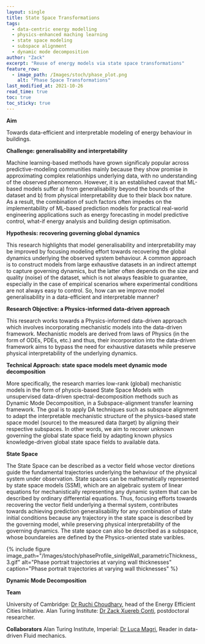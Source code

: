```yaml
---
layout: single
title: State Space Transformations
tags:
  - data-centric energy modelling
  - physics-enhanced maching learning
  - state space modeling
  - subspace alignment
  - dynamic mode decomposition
author: "Zack"
excerpt: "Reuse of energy models via state space transformations"
feature_row:
  - image_path: /Images/stoch/phase_plot.png
    alt: "Phase Space Transformations"
last_modified_at: 2021-10-26
read_time: true
toc: true
toc_sticky: true
---
```


**Aim**

Towards data-efficient and interpretable modeling of energy behaviour in buildings.

**Challenge: generalisability and interpretability**

Machine learning-based methods have grown significaly popular across predictive-modeling communities mainly because they show promise in approximating complex relationhips underlying data, with no understanding of the observed phenomenon. However, it is an established caveat that ML-based models suffer a) from generalisability beyond the bounds of the dataset and b) from physical interpretability due to their black box nature. As a result, the combination of such factors often impedes on the implementability of ML-based prediction models for practical real-world engineering applications such as energy forecasting in model predictive control, what-if energy analysis and building design optimisation. 

**Hypothesis: recovering governing global dynamics**

This research highlights that model generalisability and interpretability may be improved by focusing modeling effort towards recovering the global dynamics underlying the observed system behaviour. A common approach is to construct models from large exhaustive datasets in an indirect attempt to capture governing dynamics, but the latter often depends on the size and quality (noise) of the dataset, which is not always feasible to guarantee, especially in the case of empirical scenarios where experimental conditions are not always easy to control. So, how can we improve model generalisability in a data-efficient and interpretable manner? 

**Research Objective: a Physics-informed data-driven approach**

This research works towards a Physics-informed data-driven approach which involves incorporating mechanistic models into the data-driven framework. Mechanistic models are derived from laws of Physics (in the form of ODEs, PDEs, etc.) and thus, their incorporation into the data-driven framework aims to bypass the need for exhaustive datasets while preserve physical interpretability of the underlying dynamics. 

**Technical Approach: state space models meet dynamic mode decomposition**

More specifically, the research marries low-rank (global) mechanistic models in the form of physcis-based State Space Models with unsupervised data-driven spectral-decomposition methods such as Dynamic Mode Decomposition, in a Subspace-alignment transfer learning framework. The goal is to apply DA techniques such as subspace alignment to adapt the interpretable mechanistic structure of the physics-based state space model (source) to the measured data (target) by aligning their respective subspaces. In other words, we aim to recover unknown governing the global state space field by adapting known physics knowledge-driven global state space fields to available data. 

**State Space**

The State Space can be described as a vector field whose vector diretions guide the fundamental trajectories underlying the behaviour of the physical system under observation. State spaces can be mathematically represented by state space models (SSM), which are an algebraic system of linear equations for mechanistically representing any dynamic system that can be described by ordinary differential equations. Thus, focusing efforts towards recovering the vector field underlying a thermal system, contributes towards achieving prediction generalisability for any combination of state initial conditions because any trajectory in the state space is described by the governing model, while preserving physical interpretability of the governing dynamics. The state space can also be described as a subspace, whose boundareies are defined by the Physics-oriented state varibles. 

{% include figure image_path="/Images/stoch/phaseProfile_sinlgeWall_parametricThickness_3.gif" alt="Phase portrait trajectories at varying wall thicknesses" caption="Phase portrait trajectories at varying wall thicknesses" %}

**Dynamic Mode Decomposition**


**Team**

University of Cambridge: [Dr Ruchi Choudhary](http://www.eng.cam.ac.uk/profiles/rc488), head of the Energy Efficient Cities Initiative.
Alan Turing Institute: [Dr Zack Xuereb Conti](https://eeci.github.io/home/docs/people/zack/), postdoctoral researcher.

**Collaborators**
Alan Turing Institute, Imperial: [Dr Luca Magri](https://www.imperial.ac.uk/people/l.magri), Reader in data-driven Fluid mechanics.
